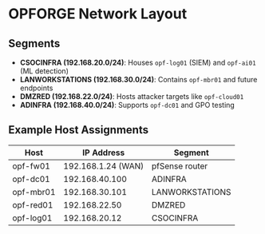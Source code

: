 # OPFORGE Network Layout

## Segments

- **CSOCINFRA (192.168.20.0/24)**: Houses `opf-log01` (SIEM) and `opf-ai01` (ML detection)
- **LANWORKSTATIONS (192.168.30.0/24)**: Contains `opf-mbr01` and future endpoints
- **DMZRED (192.168.22.0/24)**: Hosts attacker targets like `opf-cloud01`
- **ADINFRA (192.168.40.0/24)**: Supports `opf-dc01` and GPO testing

## Example Host Assignments

| Host           | IP Address         | Segment         |
|----------------|--------------------|-----------------|
| opf-fw01       | 192.168.1.24 (WAN) | pfSense router  |
| opf-dc01       | 192.168.40.100     | ADINFRA         |
| opf-mbr01      | 192.168.30.101     | LANWORKSTATIONS |
| opf-red01      | 192.168.22.50      | DMZRED          |
| opf-log01      | 192.168.20.12      | CSOCINFRA       |
